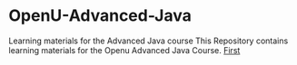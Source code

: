 # OpenU-Advanced-Java
Learning materials for the Advanced Java course 
This Repository contains learning materials for the Openu Advanced Java Course.
<a href = "https://github.com/shaytavor/OpenU-Advanced-Java/blob/master/Slides/1%20Java%20Intro.ppt">First</a>
